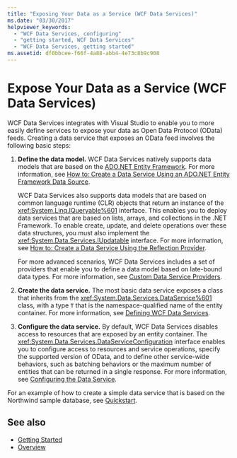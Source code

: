 ```yaml
---
title: "Exposing Your Data as a Service (WCF Data Services)"
ms.date: "03/30/2017"
helpviewer_keywords:
  - "WCF Data Services, configuring"
  - "getting started, WCF Data Services"
  - "WCF Data Services, getting started"
ms.assetid: df0bbcee-f66f-4a88-abb4-4e73c8b9c908
---
```

# Expose Your Data as a Service (WCF Data Services)

WCF Data Services integrates with Visual Studio to enable you to more easily define services to expose your data as Open Data Protocol (OData) feeds. Creating a data service that exposes an OData feed involves the following basic steps:

1. **Define the data model.** WCF Data Services natively supports data models that are based on the [ADO.NET Entity Framework](../adonet/ef/index.md). For more information, see [How to: Create a Data Service Using an ADO.NET Entity Framework Data Source](create-a-data-service-using-an-adonet-ef-data-wcf.md).

     WCF Data Services also supports data models that are based on common language runtime (CLR) objects that return an instance of the <xref:System.Linq.IQueryable%601> interface. This enables you to deploy data services that are based on lists, arrays, and collections in the .NET Framework. To enable create, update, and delete operations over these data structures, you must also implement the <xref:System.Data.Services.IUpdatable> interface. For more information, see [How to: Create a Data Service Using the Reflection Provider](create-a-data-service-using-rp-wcf-data-services.md).

     For more advanced scenarios, WCF Data Services includes a set of providers that enable you to define a data model based on late-bound data types. For more information, see [Custom Data Service Providers](custom-data-service-providers-wcf-data-services.md).

2. **Create the data service.** The most basic data service exposes a class that inherits from the <xref:System.Data.Services.DataService%601> class, with a type `T` that is the namespace-qualified name of the entity container. For more information, see [Defining WCF Data Services](defining-wcf-data-services.md).

3. **Configure the data service.** By default, WCF Data Services disables access to resources that are exposed by an entity container. The <xref:System.Data.Services.DataServiceConfiguration> interface enables you to configure access to resources and service operations, specify the supported version of OData, and to define other service-wide behaviors, such as batching behaviors or the maximum number of entities that can be returned in a single response. For more information, see [Configuring the Data Service](configuring-the-data-service-wcf-data-services.md).

For an example of how to create a simple data service that is based on the Northwind sample database, see [Quickstart](quickstart-wcf-data-services.md).

## See also

- [Getting Started](getting-started-with-wcf-data-services.md)
- [Overview](wcf-data-services-overview.md)
